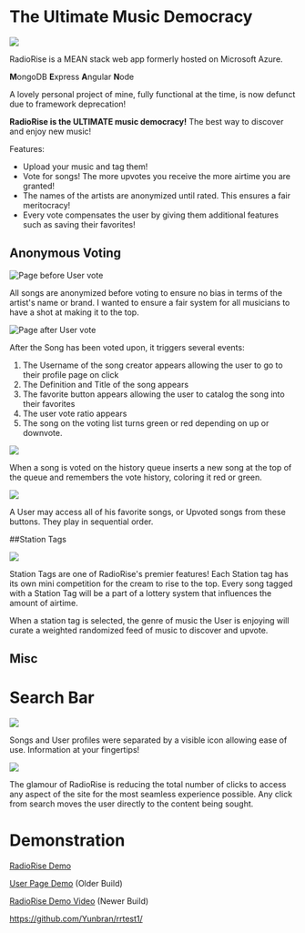 # The Ultimate Music Democracy

![](Untitled%20(1).gif)



RadioRise is a MEAN stack web app formerly hosted on Microsoft Azure.

**M**ongoDB
**E**xpress
**A**ngular
**N**ode

A lovely personal project of mine, fully functional at the time, is now defunct due to framework deprecation!

**RadioRise is the ULTIMATE music democracy!**
The best way to discover and enjoy new music!

Features:
* Upload your music and tag them!
* Vote for songs! The more upvotes you receive the more airtime you are granted! 
* The names of the artists are anonymized until rated. This ensures a fair meritocracy!
* Every vote compensates the user by giving them additional features such as saving their favorites!





## Anonymous Voting

![Page before User vote](https://i.imgur.com/VZX7U3r.png)

All songs are anonymized before voting to ensure no bias in terms of the artist's name or brand. I wanted to ensure a fair system for all musicians to have a shot at making it to the top.

![Page after User vote](https://i.imgur.com/XVd0JRC.png)

After the Song has been voted upon, it triggers several events:

1. The Username of the song creator appears allowing the user to go to their profile page on click
2. The Definition and Title of the song appears
3. The favorite button appears allowing the user to catalog the song into their favorites
4. The user vote ratio appears
5. The song on the voting list turns green or red depending on up or downvote.

![](https://i.imgur.com/FGOs0de.png)

When a song is voted on the history queue inserts a new song at the top of the queue and remembers the vote history, coloring it red or green.

![](https://i.imgur.com/y0lxCeH.gif)

A User may access all of his favorite songs, or Upvoted songs from these buttons. They play in sequential order.


##Station Tags

![](https://i.imgur.com/spfq74O.png)

Station Tags are one of RadioRise's premier features! Each Station tag has its own mini competition for the cream to rise to the top. Every song tagged with a Station Tag will be a part of a lottery system that influences the amount of airtime.

When a station tag is selected, the genre of music the User is enjoying will curate a weighted randomized feed of music to discover and upvote.

## Misc

# Search Bar

![](https://i.imgur.com/ew4gZps.png)


Songs and User profiles were separated by a visible icon allowing ease of use. Information at your fingertips!

![](https://i.imgur.com/qBvT3SL.png)

The glamour of RadioRise is reducing the total number of clicks to access any aspect of the site for the most seamless experience possible. Any click from search moves the user directly to the content being sought.

# Demonstration

[RadioRise Demo](https://youtu.be/51yeg3ecG2s)

[User Page Demo](https://www.youtube.com/watch?v=i0FIHvfk_HY) (Older Build)

[RadioRise Demo Video](https://youtu.be/51yeg3ecG2s) (Newer Build)

https://github.com/Yunbran/rrtest1/
